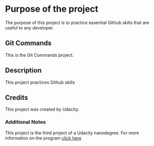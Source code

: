 # Purpose of the project
The purpose of this project is to practice essential Github skills that are useful to any developer. 

## Git Commands
This is the Git Commands project. 

## Description
This project practices Github skills

## Credits
This project was created by Udacity.

### Additional Notes
This project is the third project of a Udacity nanodegree. For more information on the program [click here](http://udacity.com)


